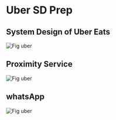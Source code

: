 # Uber SD Prep

## System Design of Uber Eats
![Fig uber](pic/Screenshot%202025-09-21%20at%2010.45.56 PM.png)

## Proximity Service

![Fig uber](pic/Screenshot%202025-09-21%20at%2010.47.18 PM.png)

## whatsApp

![Fig uber](pic/Screenshot%202025-09-21%20at%2010.55.21 PM.png)




